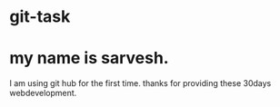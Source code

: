# git-task

# my name is sarvesh.

I am using git hub for the first time. thanks for providing these 30days webdevelopment.
